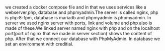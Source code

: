we created a docker compose file and in that we uses services like a webserver,php, database and phpmyadmin.The server is called nginx, php is php:8-fpm, database is mariadb and phpmyadmin is phpmyadmin. In server we used nginx server with ports, link and volume and  php also is made of these.We linked server named nginx with php and on the localhost port(port of nginx that we made in server section) shows the content of php. After that we connect our database with PhpMyAdmin. In database we set an environment with creditial.